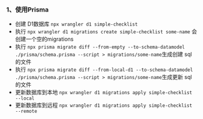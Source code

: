 ### 1、使用Prisma

- 创建 D1数据库 `npx wrangler d1 simple-checklist`
- 执行 `npx wrangler d1 migrations create simple-checklist some-name` 会创建一个空的migrations
- 执行 `npx prisma migrate diff --from-empty --to-schema-datamodel ./prisma/schema.prisma --script > migrations/some-name`生成创建 sql 的文件
- 执行 `npx prisma migrate diff --from-local-d1 --to-schema-datamodel ./prisma/schema.prisma --script > migrations/some-name`生成更新 sql 的文件
- 更新数据库到本地 `npx wrangler d1 migrations apply simple-checklist --local`
- 更新数据库到远程 `npx wrangler d1 migrations apply simple-checklist --remote`
